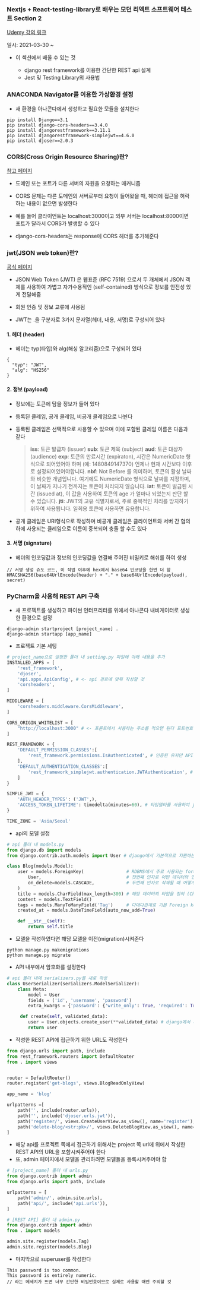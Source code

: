 ### Nextjs + React-testing-library로 배우는 모던 리액트 소프트웨어 테스트 Section 2

[Udemy 강의 링크](https://www.udemy.com/course/nextjs-react-testing-library-react/)

일시: 2021-03-30 ~

- 이 섹션에서 배울 수 있는 것

  - django rest framework를 이용한 간단한 REST api 설계
  - Jest 및 Testing Library의 사용법

### ANACONDA Navigator를 이용한 가상환경 설정

- 새 환경을 아나콘다에서 생성하고 필요한 모듈을 설치한다

```
pip install Django==3.1
pip install django-cors-headers==3.4.0
pip install djangorestframework==3.11.1
pip install djangorestframework-simplejwt==4.6.0
pip install djoser==2.0.3
```

### **CORS(Cross Origin Resource Sharing)란?**

[참고 페이지](https://oen-blog.tistory.com/46)

- 도메인 또는 포트가 다른 서버의 자원을 요청하는 매커니즘

- CORS 문제는 다른 도메인의 서버로부터 요청이 들어왔을 때, 헤더에 접근을 허락하는 내용이 없으면 발생한다

- 예를 들어 클라이언트는 localhost:3000이고 외부 서버는 localhost:8000이면 포트가 달라서 CORS가 발생할 수 있다

- django-cors-headers는 response에 CORS 헤더를 추가해준다

### **jwt(JSON web token)란?**

[공식 페이지](https://jwt.io/introduction)

- JSON Web Token (JWT) 은 웹표준 (RFC 7519) 으로서 두 개체에서 JSON 객체를 사용하여 가볍고 자가수용적인 (self-contained) 방식으로 정보를 안전성 있게 전달해줌

- 회원 인증 및 정보 교류에 사용됨

- JWT는 .을 구분자로 3가지 문자열(헤더, 내용, 서명)로 구성되어 있다

#### 1. 헤더 (header)

- 헤더는 typ(타입)와 alg(해싱 알고리즘)으로 구성되어 있다

```
{
  "typ": "JWT",
  "alg": "HS256"
}
```

#### 2. 정보 (payload)

- 정보에는 토큰에 담을 정보가 들어 있다

- 등록된 클레임, 공개 클레임, 비공개 클레임으로 나뉜다

- 등록된 클레임은 선택적으로 사용할 수 있으며 이에 포함된 클레임 이름은 다음과 같다

  > **iss**: 토큰 발급자 (issuer)
  > **sub**: 토큰 제목 (subject)
  > **aud**: 토큰 대상자 (audience)
  > **exp**: 토큰의 만료시간 (expiraton), 시간은 NumericDate 형식으로 되어있어야 하며 (예: 1480849147370) 언제나 현재 시간보다 이후로 설정되어있어야합니다.
  > **nbf**: Not Before 를 의미하며, 토큰의 활성 날짜와 비슷한 개념입니다. 여기에도 NumericDate 형식으로 날짜를 지정하며, 이 날짜가 지나기 전까지는 토큰이 처리되지 않습니다.
  > **iat**: 토큰이 발급된 시간 (issued at), 이 값을 사용하여 토큰의 age 가 얼마나 되었는지 판단 할 수 있습니다.
  > **jti**: JWT의 고유 식별자로서, 주로 중복적인 처리를 방지하기 위하여 사용됩니다. 일회용 토큰에 사용하면 유용합니다.

- 공개 클레임은 URI형식으로 작성하며 비공개 클레임은 클라이언트와 서버 간 협의하에 사용되는 클레임으로 이름이 중복되어 충돌 할 수도 있다

#### 3. 서명 (signature)

- 헤더의 인코딩값과 정보의 인코딩값을 연결해 주어진 비밀키로 해쉬를 하여 생성

```
// 서명 생성 슈도 코드, 이 작업 이후에 hex에서 base64 인코딩을 한번 더 함
HMACSHA256(base64UrlEncode(header) + "." + base64UrlEncode(payload), secret)
```

### PyCharm을 사용해 REST API 구축

- 새 프로젝트를 생성하고 파이썬 인터프리터를 위에서 아나콘다 내비게이터로 생성한 환경으로 설정

```
django-admin startproject [project_name] .
django-admin startapp [app_name]
```

- 프로젝트 기본 세팅

```python
# project_name으로 설정한 폴더 내 setting.py 파일에 아래 내용을 추가
INSTALLED_APPS = [
    'rest_framework',
    'djoser',
    'api.apps.ApiConfig', # <- api 경로에 맞춰 작성할 것
    'corsheaders',
]

MIDDLEWARE = [
    'corsheaders.middleware.CorsMiddleware',
]

CORS_ORIGIN_WHITELIST = [
    "http://localhost:3000" # <- 프론트에서 사용하는 주소를 적으면 된다 포트번호 주의!
]

REST_FRAMEWORK = {
    'DEFAULT_PERMISSION_CLASSES':[
        'rest_framework.permissions.IsAuthenticated', # 인증된 유저만 API를 열람할 수 있도록 하기
    ],
    'DEFAULT_AUTHENTICATION_CLASSES':[
        'rest_framework_simplejwt.authentication.JWTAuthentication', # jwt를 사용하여 인증을 진행
    ]
}

SIMPLE_JWT = {
    'AUTH_HEADER_TYPES': ('JWT',),
    'ACCESS_TOKEN_LIFETIME': timedelta(minutes=60), # 타임델타를 사용하여 jwt 토큰의 유효기간을 60분으로 설정
}

TIME_ZONE = 'Asia/Seoul'
```

- api의 모델 설정

```python
# api 폴더 내 models.py
from django.db import models
from django.contrib.auth.models import User # django에서 기본적으로 지원하는 User 모델

class Blog(models.Model):
    user = models.ForeignKey(                # RDBMS에서 주로 사용되는 foreign key와 동일
        User,                                # 첫번째 인자로 어떤 데이터와 연관될 것인지를 받고
        on_delete=models.CASCADE,            # 두번째 인자로 삭제될 때 어떻게 삭제될 것인지의 옵션을 받음
    )
    title = models.CharField(max_length=300) # 해당 데이터의 타입을 정의 (CharField의 길이 100)
    content = models.TextField()
    tags = models.ManyToManyField('Tag')     # 다대다관계로 기본 Foreign key와 동일하나 관련된 객체를 필드의 RelatedManager를 사용해 추가, 삭제, 생성할 수 있다
    created_at = models.DateTimeField(auto_now_add=True)

    def __str__(self):
        return self.title
```

- 모델을 작성하였다면 해당 모델을 이전(migration)시켜준다

```
python manage.py makemigrations
python manage.py migrate
```

- API 내부에서 암호화를 설정한다

```python
# api 폴더 내에 serializers.py를 새로 작성
class UserSerializer(serializers.ModelSerializer):
    class Meta:
        model = User
        fields = ('id', 'username', 'password')
        extra_kwargs = {'password': {'write_only': True, 'required': True, 'min_length': 5}} # Meta Class write only 설정

     def create(self, validated_data):
        user = User.objects.create_user(**validated_data) # django에서 지원하는 create_user 메소드를 사용하면 유저의 정보를 자동으로 해쉬화해준다
        return user
```

- 작성한 REST API에 접근하기 위한 URL도 작성한다

```python
from django.urls import path, include
from rest_framework.routers import DefaultRouter
from . import views


router = DefaultRouter()
router.register('get-blogs', views.BlogReadOnlyView)

app_name = 'blog'

urlpatterns =[
    path('', include(router.urls)),
    path('', include('djoser.urls.jwt')),
    path('register/', views.CreateUserView.as_view(), name='register'),
    path('delete-blog/<str:pk>/', views.DeleteBlogView.as_view(), name='delete-blog'),
]
```

- 해당 api를 프로젝트 쪽에서 접근하기 위해서는 project 쪽 url에 위에서 작성한 REST API의 URL을 포함시켜주어야 한다
- 또, admin 페이지에서 모델을 관리하려면 모델들을 등록시켜주어야 함

```python
# [project_name] 폴더 내 urls.py
from django.contrib import admin
from django.urls import path, include

urlpatterns = [
    path('admin/', admin.site.urls),
    path('api/', include('api.urls')),
]

# [REST API] 폴더 내 admin.py
from django.contrib import admin
from . import models

admin.site.register(models.Tag)
admin.site.register(models.Blog)

```

- 마지막으로 superuser를 작성한다

```
This password is too common.
This password is entirely numeric.
// 라는 메세지가 뜨면 너무 간단한 비밀번호이므로 실제로 사용할 때엔 주의할 것
```

